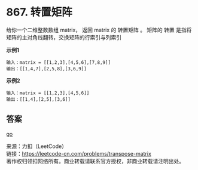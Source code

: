 # 867. 转置矩阵
给你一个二维整数数组 matrix， 返回 matrix 的 转置矩阵 。
矩阵的 转置 是指将矩阵的主对角线翻转，交换矩阵的行索引与列索引  

**示例1**  
```
输入：matrix = [[1,2,3],[4,5,6],[7,8,9]]
输出：[[1,4,7],[2,5,8],[3,6,9]]
```

**示例2**  
```
输入：matrix = [[1,2,3],[4,5,6]]
输出：[[1,4],[2,5],[3,6]]
```

##  答案
[go](../../leecode/0867/main.go)


来源：力扣（LeetCode）  
链接：https://leetcode-cn.com/problems/transpose-matrix  
著作权归领扣网络所有。商业转载请联系官方授权，非商业转载请注明出处。  

